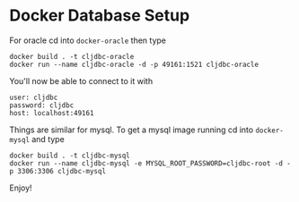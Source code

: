 # Docker Database Setup

For oracle cd into `docker-oracle` then type

    docker build . -t cljdbc-oracle
    docker run --name cljdbc-oracle -d -p 49161:1521 cljdbc-oracle

You'll now be able to connect to it with

    user: cljdbc
    password: cljdbc
    host: localhost:49161

Things are similar for mysql. To get a mysql image running cd into
`docker-mysql` and type

    docker build . -t cljdbc-mysql
    docker run --name cljdbc-mysql -e MYSQL_ROOT_PASSWORD=cljdbc-root -d -p 3306:3306 cljdbc-mysql

Enjoy!
